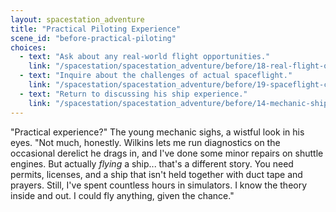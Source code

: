 ```yaml
---
layout: spacestation_adventure
title: "Practical Piloting Experience"
scene_id: "before-practical-piloting"
choices:
  - text: "Ask about any real-world flight opportunities."
    link: "/spacestation/spacestation_adventure/before/18-real-flight-opportunities"
  - text: "Inquire about the challenges of actual spaceflight."
    link: "/spacestation/spacestation_adventure/before/19-spaceflight-challenges"
  - text: "Return to discussing his ship experience."
    link: "/spacestation/spacestation_adventure/before/14-mechanic-ship-experience"
---
```


"Practical experience?" The young mechanic sighs, a wistful look in his eyes. "Not much, honestly. Wilkins lets me run diagnostics on the occasional derelict he drags in, and I've done some minor repairs on shuttle engines. But actually *flying* a ship... that's a different story. You need permits, licenses, and a ship that isn't held together with duct tape and prayers. Still, I've spent countless hours in simulators. I know the theory inside and out. I could fly anything, given the chance."
